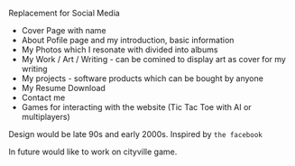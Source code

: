 Replacement for Social Media
 - Cover Page with name
 - About Pofile page and my introduction, basic information
 - My Photos which I resonate with divided into albums
 - My Work / Art / Writing - can be comined to display art as cover for my writing
 - My projects - software products which can be bought by anyone
 - My Resume Download
 - Contact me
 - Games for interacting with the website (Tic Tac Toe with AI or multiplayers)



Design would be late 90s and early 2000s. Inspired by `the facebook`


In future would like to work on cityville game.
